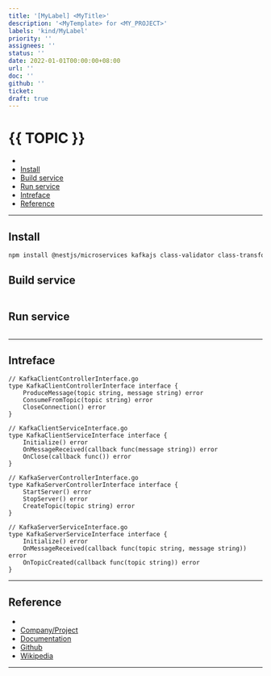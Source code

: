 ```yaml
---
title: '[MyLabel] <MyTitle>'
description: '<MyTemplate> for <MY_PROJECT>'
labels: 'kind/MyLabel'
priority: ''
assignees: ''
status: ''
date: 2022-01-01T00:00:00+08:00
url: ''
doc: ''
github: ''
ticket:
draft: true
---
```


# {{ TOPIC }} <!-- omit in toc -->

- [](#)
- [Install](#install)
- [Build service](#build-service)
- [Run service](#run-service)
- [Intreface](#intreface)
- [Reference](#reference)

---

## [](<URL>)

## Install

```bash
npm install @nestjs/microservices kafkajs class-validator class-transformer
```

## Build service

```bash

```

## Run service

```bash

```

---

## Intreface

```golang
// KafkaClientControllerInterface.go
type KafkaClientControllerInterface interface {
    ProduceMessage(topic string, message string) error
    ConsumeFromTopic(topic string) error
    CloseConnection() error
}
```

```golang
// KafkaClientServiceInterface.go
type KafkaClientServiceInterface interface {
    Initialize() error
    OnMessageReceived(callback func(message string)) error
    OnClose(callback func()) error
}
```

```golang
// KafkaServerControllerInterface.go
type KafkaServerControllerInterface interface {
    StartServer() error
    StopServer() error
    CreateTopic(topic string) error
}
```

```golang
// KafkaServerServiceInterface.go
type KafkaServerServiceInterface interface {
    Initialize() error
    OnMessageReceived(callback func(topic string, message string)) error
    OnTopicCreated(callback func(topic string)) error
}
```

---

## Reference

- [](<URL>)
- [Company/Project](<https://{{ GITHUB_PROJECT }}.io/>)
- [Documentation](<https://{{ GITHUB_PROJECT }}.io/doc>)
- [Github](<https://github.com/{{ GITHUB_USER }}/{{ GITHUB_PROJECT }}>)
- [Wikipedia](<https://en.wikipedia.org/wiki/{{ TOPIC }}>)

---
